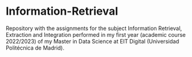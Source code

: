 # Information-Retrieval
Repository with the assignments for the subject Information Retrieval, Extraction and Integration performed in my first year (academic course 2022/2023) of my Master in Data Science at EIT Digital (Universidad Politécnica de Madrid).
